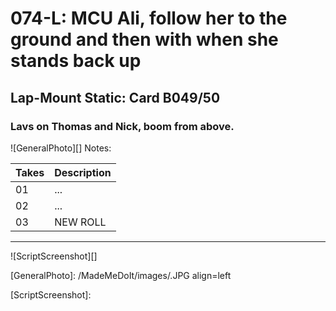 # 074-L: MCU Ali, follow her to the ground and then with when she stands back up

## Lap-Mount Static: Card B049/50

### Lavs on Thomas and Nick, boom from above.

![GeneralPhoto][]
Notes: 

| Takes | Description |
|:---|:----|
| 01 | ... |
| 02 | ... |
| 03 | NEW ROLL |

----

![ScriptScreenshot][]


[GeneralPhoto]:  /MadeMeDoIt/images/.JPG align=left

[ScriptScreenshot]: 